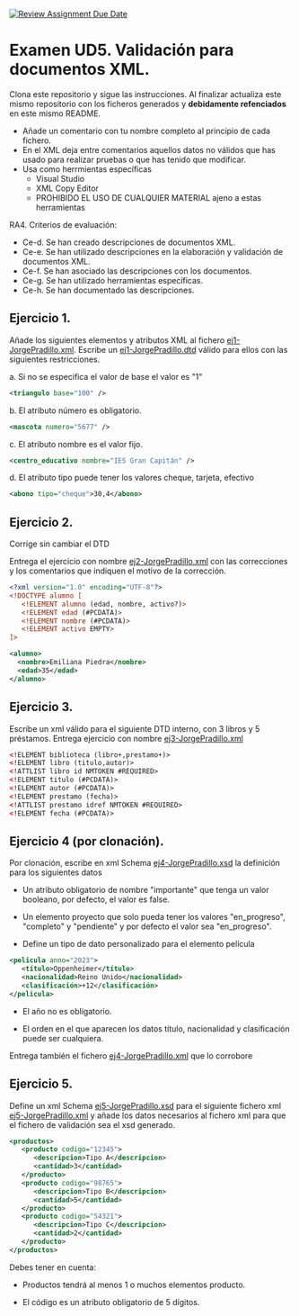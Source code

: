 [![Review Assignment Due Date](https://classroom.github.com/assets/deadline-readme-button-24ddc0f5d75046c5622901739e7c5dd533143b0c8e959d652212380cedb1ea36.svg)](https://classroom.github.com/a/VCT2iNTV)
#  Examen UD5. Validación para documentos XML.

Clona este repositorio y sigue las instrucciones. Al finalizar actualiza este mismo repositorio con los ficheros generados y **debidamente refenciados** en este mismo README.
- Añade un comentario con tu nombre completo al principio de cada fichero.
- En el XML deja entre comentarios aquellos datos no válidos que has usado para realizar pruebas o que has tenido que modificar.
- Usa como herrmientas específicas
   - Visual Studio
   - XML Copy Editor  
   - PROHIBIDO EL USO DE CUALQUIER MATERIAL ajeno a estas herramientas

RA4. Criterios de evaluación:
- Ce-d. Se han creado descripciones de documentos XML.
- Ce-e. Se han utilizado descripciones en la elaboración y validación de documentos XML.
- Ce-f. Se han asociado las descripciones con los documentos.
- Ce-g. Se han utilizado herramientas específicas.
- Ce-h. Se han documentado las descripciones.

## Ejercicio 1. 
Añade los siguientes elementos y atributos XML al fichero [ej1-JorgePradillo.xml](./ej1-jorgePradillo.xml). Escribe un [ej1-JorgePradillo.dtd](./ej1-jorgePradillo.dtd) válido para ellos con las siguientes restricciones. 

a. Si no se especifica el valor de base el valor es "1"
```xml
<triangulo base="100" />
```

b. El atributo número es obligatorio.
```xml
<mascota numero="5677" />
```

c. El atributo nombre es el valor fijo.
```xml
<centro_educativo nombre="IES Gran Capitán" />
```

d. El atributo tipo puede tener los valores cheque, tarjeta, efectivo
```xml
<abono tipo="cheque">30,4</abono>
```

## Ejercicio 2.
Corrige sin cambiar el DTD 

Entrega el ejercicio con nombre [ej2-JorgePradillo.xml](./ej2-JorgePradillo.xml) con las correcciones y los comentarios que indiquen el motivo de la corrección.
```xml
<?xml version="1.0" encoding="UTF-8"?>
<!DOCTYPE alumno [
   <!ELEMENT alumno (edad, nombre, activo?)>
   <!ELEMENT edad (#PCDATA)>
   <!ELEMENT nombre (#PCDATA)>
   <!ELEMENT activo EMPTY>
]>

<alumno>
  <nombre>Emiliana Piedra</nombre>
  <edad>35</edad>
</alumno>
```


## Ejercicio 3. 
Escribe un xml válido para el siguiente DTD interno, con 3 libros y 5 préstamos. Entrega ejercicio con nombre [ej3-JorgePradillo.xml](./ej3-JorgePradillo.xml)

```xml
<!ELEMENT biblioteca (libro+,prestamo+)>
<!ELEMENT libro (titulo,autor)>
<!ATTLIST libro id NMTOKEN #REQUIRED>
<!ELEMENT titulo (#PCDATA)>
<!ELEMENT autor (#PCDATA)>
<!ELEMENT prestamo (fecha)>
<!ATTLIST prestamo idref NMTOKEN #REQUIRED>
<!ELEMENT fecha (#PCDATA)>
```

## Ejercicio 4 (por clonación). 
Por clonación, escribe en xml Schema [ej4-JorgePradillo.xsd](./ej4-JorgePradillo.xsd) la definición para los siguientes datos 

-  Un atributo obligatorio de nombre "importante" que tenga un valor booleano, por defecto, el valor es false. 

-  Un elemento proyecto que solo pueda tener los valores "en_progreso", "completo" y "pendiente" y por defecto el valor sea "en_progreso". 
-  Define un tipo de dato personalizado para el elemento película 
```xml
<pelicula anno="2023">
   <título>Oppenheimer</título>
   <nacionalidad>Reino Unido</nacionalidad>
   <clasificación>+12</clasificación>
</pelicula>
```
   -  El año no es obligatorio.

   -  El orden en el que aparecen los datos título, nacionalidad y clasificación puede ser cualquiera.
   
Entrega también el fichero [ej4-JorgePradillo.xml](./ej4-JorgePradillo.xml) que lo corrobore

## Ejercicio 5. 
Define un xml Schema [ej5-JorgePradillo.xsd](./ej5-JorgePradillo.xsd) para el siguiente fichero xml [ej5-JorgePradillo.xml](./ej5-JorgePradillo.xml) y añade los datos necesarios al fichero xml para que el fichero de
validación sea el xsd generado. 

```xml
<productos>
   <producto codigo="12345">
      <descripcion>Tipo A</descripcion>
      <cantidad>3</cantidad>
   </producto>
   <producto codigo="98765">
      <descripcion>Tipo B</descripcion>
      <cantidad>5</cantidad>
   </producto>
   <producto codigo="54321">
      <descripcion>Tipo C</descripcion>
      <cantidad>2</cantidad>
   </producto>
</productos>
```
Debes tener en cuenta:

- Productos tendrá al menos 1 o muchos elementos producto.

- El código es un atributo obligatorio de 5 dígitos.



